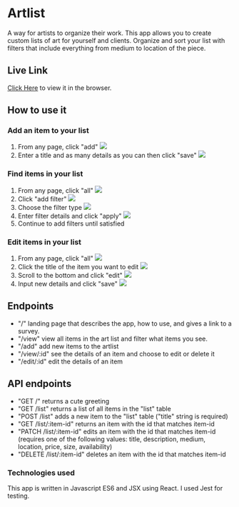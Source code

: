 # Artlist

A way for artists to organize their work.
This app allows you to create custom lists of art for yourself and clients. Organize and sort your list with filters that include everything from medium to location of the piece.

## Live Link

[Click Here](https://artlist-app.now.sh/) to view it in the browser.

## How to use it

### Add an item to your list

1. From any page, click "add"
   ![](images/artlist-screenshot-add.jpg)
2. Enter a title and as many details as you can then click "save"
   ![](images/artlist-screenshot-input-new.jpg)

### Find items in your list

1. From any page, click "all"
   ![](images/artlist-screenshot-all.jpg)
2. Click "add filter"
   ![](images/artlist-screenshot-add-filter.jpg)
3. Choose the filter type
   ![](images/artlist-screenshot-choose-filter.jpg)
4. Enter filter details and click "apply"
   ![](images/artlist-screenshot-input-filter-details.jpg)
5. Continue to add filters until satisfied

### Edit items in your list

1. From any page, click "all"
   ![](images/artlist-screenshot-all.jpg)
2. Click the title of the item you want to edit
   ![](images/artlist-screenshot-view-item.jpg)
3. Scroll to the bottom and click "edit"
   ![](images/artlist-screenshot-edit.jpg)
4. Input new details and click "save"
   ![](images/artlist-screenshot-input-edits.jpg)

## Endpoints

- "/" landing page that describes the app, how to use, and gives a link to a survey.
- "/view" view all items in the art list and filter what items you see.
- "/add" add new items to the artlist
- "/view/:id" see the details of an item and choose to edit or delete it
- "/edit/:id" edit the details of an item

## API endpoints

- "GET /" returns a cute greeting
- "GET /list" returns a list of all items in the "list" table
- "POST /list" adds a new item to the "list" table ("title" string is required)
- "GET /list/:item-id" returns an item with the id that matches item-id
- "PATCH /list/:item-id" edits an item with the id that matches item-id (requires one of the following values: title, description, medium, location, price, size, availability)
- "DELETE /list/:item-id" deletes an item with the id that matches item-id

### Technologies used

This app is written in Javascript ES6 and JSX using React.
I used Jest for testing.
